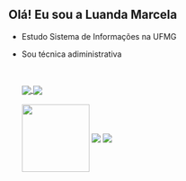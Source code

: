 ## Olá! Eu sou a Luanda Marcela
- Estudo Sistema de Informações na UFMG
- Sou técnica adiministrativa
  ##
  <br/>
  <div>
  <a href="https://github.com/LuandaMarcela">
  <img align="center" src="https://github-readme-stats.vercel.app/api?username=LuandaMarcela&show_icons=true&theme=rose&count_private=true"/> 
  <img align="center" src="https://github-readme-stats.vercel.app/api/top-langs/?username=LuandaMarcela&layout=compact&langs_count=16&theme=rose"/>
  </a>
  </div>
  <br/>
  <div>
  <img align="center" height=120 src="https://cdn.discordapp.com/attachments/1231805085621682189/1231805400760979537/Ola.gif?ex=66384b2d&is=6625d62d&hm=087fbef31429a857e6a70d33e6e8463f1bea2edf1e576afaeb45192bda3d79ac&"/>
  <a href = "mailto:luandamarcela88@gmail.com"><img align="center" src="https://img.shields.io/badge/-Gmail-%23333?style=for-the-badge&logo=gmail&logoColor=white" target="_blank"></a>
  <a href="https://www.linkedin.com/in/luanda-marcela-coutinho-araujo" target="_blank"><img align="center" src="https://img.shields.io/badge/-LinkedIn-%230077B5?style=for-the-badge&logo=linkedin&logoColor=white" target="_blank"></a> 
  
  </div>

  
